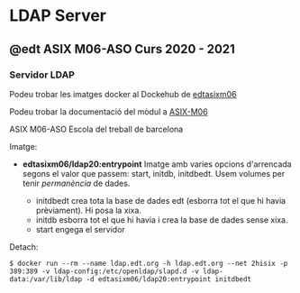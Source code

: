 # LDAP Server
## @edt ASIX M06-ASO Curs 2020 - 2021
### Servidor LDAP

Podeu trobar les imatges docker al Dockehub de [edtasixm06](https://hub.docker.com/u/edtasixm06/)

Podeu trobar la documentació del mòdul a [ASIX-M06](https://sites.google.com/site/asixm06edt/)

ASIX M06-ASO Escola del treball de barcelona

Imatge:

* **edtasixm06/ldap20:entrypoint** Imatge amb varies opcions d'arrencada
  segons el valor que passem: start, initdb, initdbedt.
  Usem volumes per tenir *permanència* de dades.
  
  * initdbedt crea tota la base de dades edt (esborra tot el que hi havia prèviament). Hi posa la xixa.
  * initdb esborra tot el que hi havia i crea la base de dades sense xixa.
  * start engega el servidor

Detach:
```
$ docker run --rm --name ldap.edt.org -h ldap.edt.org --net 2hisix -p 389:389 -v ldap-config:/etc/openldap/slapd.d -v ldap-data:/var/lib/ldap -d edtasixm06/ldap20:entrypoint initdbedt
```




